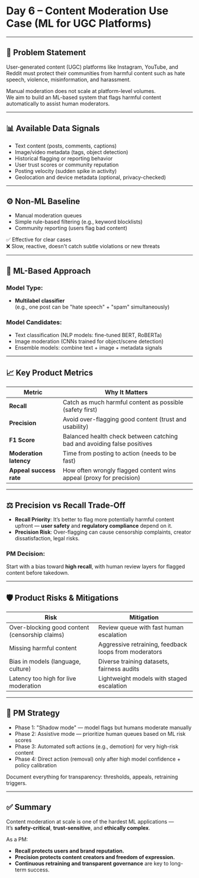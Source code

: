 # Day 6 – Content Moderation Use Case (ML for UGC Platforms)

---

## 🎯 Problem Statement

User-generated content (UGC) platforms like Instagram, YouTube, and Reddit must protect their communities from harmful content such as hate speech, violence, misinformation, and harassment.

Manual moderation does not scale at platform-level volumes.  
We aim to build an ML-based system that flags harmful content automatically to assist human moderators.

---

## 📊 Available Data Signals

- Text content (posts, comments, captions)
- Image/video metadata (tags, object detection)
- Historical flagging or reporting behavior
- User trust scores or community reputation
- Posting velocity (sudden spike in activity)
- Geolocation and device metadata (optional, privacy-checked)

---

## ⚙️ Non-ML Baseline

- Manual moderation queues
- Simple rule-based filtering (e.g., keyword blocklists)
- Community reporting (users flag bad content)

✅ Effective for clear cases  
❌ Slow, reactive, doesn't catch subtle violations or new threats

---

## 🤖 ML-Based Approach

### Model Type:
- **Multilabel classifier**  
  (e.g., one post can be "hate speech" + "spam" simultaneously)

### Model Candidates:
- Text classification (NLP models: fine-tuned BERT, RoBERTa)
- Image moderation (CNNs trained for object/scene detection)
- Ensemble models: combine text + image + metadata signals

---

## 📈 Key Product Metrics

| Metric | Why It Matters |
|--------|----------------|
| **Recall** | Catch as much harmful content as possible (safety first) |
| **Precision** | Avoid over-flagging good content (trust and usability) |
| **F1 Score** | Balanced health check between catching bad and avoiding false positives |
| **Moderation latency** | Time from posting to action (needs to be fast) |
| **Appeal success rate** | How often wrongly flagged content wins appeal (proxy for precision)

---

## ⚖️ Precision vs Recall Trade-Off

- **Recall Priority**: It’s better to flag more potentially harmful content upfront — **user safety** and **regulatory compliance** depend on it.
- **Precision Risk**: Over-flagging can cause censorship complaints, creator dissatisfaction, legal risks.

### PM Decision:
Start with a bias toward **high recall**, with human review layers for flagged content before takedown.

---

## 🛡️ Product Risks & Mitigations

| Risk | Mitigation |
|------|------------|
| Over-blocking good content (censorship claims) | Review queue with fast human escalation |
| Missing harmful content | Aggressive retraining, feedback loops from moderators |
| Bias in models (language, culture) | Diverse training datasets, fairness audits |
| Latency too high for live moderation | Lightweight models with staged escalation |

---

## 🧭 PM Strategy

- Phase 1: "Shadow mode" — model flags but humans moderate manually
- Phase 2: Assistive mode — prioritize human queues based on ML risk scores
- Phase 3: Automated soft actions (e.g., demotion) for very high-risk content
- Phase 4: Direct action (removal) only after high model confidence + policy calibration

Document everything for transparency: thresholds, appeals, retraining triggers.

---

## ✅ Summary

Content moderation at scale is one of the hardest ML applications —  
It’s **safety-critical**, **trust-sensitive**, and **ethically complex**.

As a PM:
- **Recall protects users and brand reputation.**
- **Precision protects content creators and freedom of expression.**
- **Continuous retraining and transparent governance** are key to long-term success.
